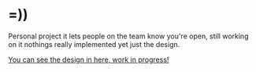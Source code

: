 # =))

Personal project it lets people on the team know you're open, still working on it nothings really implemented yet just the design.

[You can see the design in here, work in progress!](https://xd.adobe.com/view/4c2743d2-19fb-4fee-946f-caf51e87e6f3-1974/?fullscreen)

